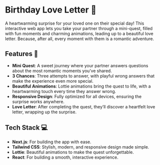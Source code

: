 # Birthday Love Letter 💌

A heartwarming surprise for your loved one on their special day! This interactive web app lets you take your partner through a mini-quest, filled with fun moments and charming animations, leading up to a beautiful love letter. Because, after all, every moment with them is a romantic adventure.

## Features 🌟

- **Mini Quest**: A sweet journey where your partner answers questions about the most romantic moments you’ve shared.
- **3 Chances**: Three attempts to answer, with playful wrong answers that make the experience even more special.
- **Beautiful Animations**: Lottie animations bring the quest to life, with a heartwarming touch every time they answer wrong.
- **Responsive Design**: Fully optimized for all devices, ensuring the surprise works anywhere.
- **Love Letter**: After completing the quest, they’ll discover a heartfelt love letter, wrapping up the surprise.

## Tech Stack 💻

- **Next.js**: For building the app with ease.
- **Tailwind CSS**: Stylish, modern, and responsive design made simple.
- **Lottie**: Beautiful animations to make the quest unforgettable.
- **React**: For building a smooth, interactive experience.